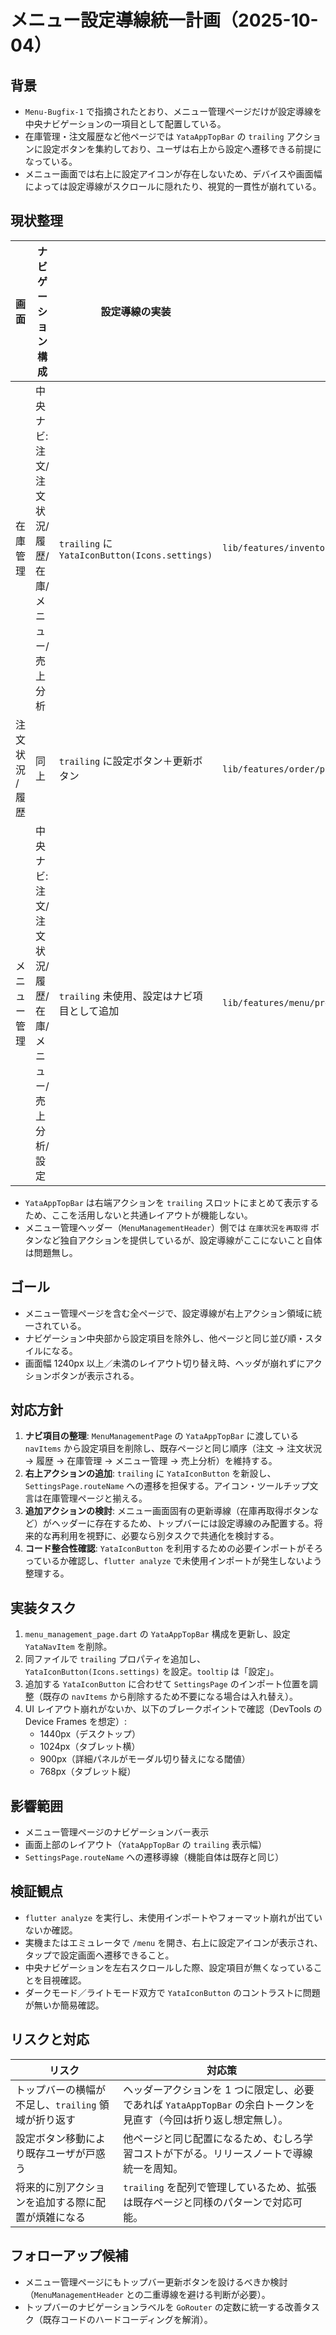 # メニュー設定導線統一計画（2025-10-04）

## 背景
- `Menu-Bugfix-1` で指摘されたとおり、メニュー管理ページだけが設定導線を中央ナビゲーションの一項目として配置している。
- 在庫管理・注文履歴など他ページでは `YataAppTopBar` の `trailing` アクションに設定ボタンを集約しており、ユーザは右上から設定へ遷移できる前提になっている。
- メニュー画面では右上に設定アイコンが存在しないため、デバイスや画面幅によっては設定導線がスクロールに隠れたり、視覚的一貫性が崩れている。

## 現状整理
| 画面 | ナビゲーション構成 | 設定導線の実装 | 関連ソース |
| --- | --- | --- | --- |
| 在庫管理 | 中央ナビ: 注文/注文状況/履歴/在庫/メニュー/売上分析 | `trailing` に `YataIconButton(Icons.settings)` | `lib/features/inventory/presentation/pages/inventory_management_page.dart` |
| 注文状況 / 履歴 | 同上 | `trailing` に設定ボタン＋更新ボタン | `lib/features/order/presentation/pages/order_status_page.dart` 他 |
| メニュー管理 | 中央ナビ: 注文/注文状況/履歴/在庫/メニュー/売上分析/設定 | `trailing` 未使用、設定はナビ項目として追加 | `lib/features/menu/presentation/pages/menu_management_page.dart` |

- `YataAppTopBar` は右端アクションを `trailing` スロットにまとめて表示するため、ここを活用しないと共通レイアウトが機能しない。
- メニュー管理ヘッダー（`MenuManagementHeader`）側では `在庫状況を再取得` ボタンなど独自アクションを提供しているが、設定導線がここにないこと自体は問題無し。

## ゴール
- メニュー管理ページを含む全ページで、設定導線が右上アクション領域に統一されている。
- ナビゲーション中央部から設定項目を除外し、他ページと同じ並び順・スタイルになる。
- 画面幅 1240px 以上／未満のレイアウト切り替え時、ヘッダが崩れずにアクションボタンが表示される。

## 対応方針
1. **ナビ項目の整理**: `MenuManagementPage` の `YataAppTopBar` に渡している `navItems` から設定項目を削除し、既存ページと同じ順序（注文 → 注文状況 → 履歴 → 在庫管理 → メニュー管理 → 売上分析）を維持する。
2. **右上アクションの追加**: `trailing` に `YataIconButton` を新設し、`SettingsPage.routeName` への遷移を担保する。アイコン・ツールチップ文言は在庫管理ページと揃える。
3. **追加アクションの検討**: メニュー画面固有の更新導線（在庫再取得ボタンなど）がヘッダーに存在するため、トップバーには設定導線のみ配置する。将来的な再利用を視野に、必要なら別タスクで共通化を検討する。
4. **コード整合性確認**: `YataIconButton` を利用するための必要インポートがそろっているか確認し、`flutter analyze` で未使用インポートが発生しないよう整理する。

## 実装タスク
1. `menu_management_page.dart` の `YataAppTopBar` 構成を更新し、設定 `YataNavItem` を削除。
2. 同ファイルで `trailing` プロパティを追加し、`YataIconButton(Icons.settings)` を設定。`tooltip` は「設定」。
3. 追加する `YataIconButton` に合わせて `SettingsPage` のインポート位置を調整（既存の `navItems` から削除するため不要になる場合は入れ替え）。
4. UI レイアウト崩れがないか、以下のブレークポイントで確認（DevTools の Device Frames を想定）:
   - 1440px（デスクトップ）
   - 1024px（タブレット横）
   - 900px（詳細パネルがモーダル切り替えになる閾値）
   - 768px（タブレット縦）

## 影響範囲
- メニュー管理ページのナビゲーションバー表示
- 画面上部のレイアウト（`YataAppTopBar` の `trailing` 表示幅）
- `SettingsPage.routeName` への遷移導線（機能自体は既存と同じ）

## 検証観点
- `flutter analyze` を実行し、未使用インポートやフォーマット崩れが出ていないか確認。
- 実機またはエミュレータで `/menu` を開き、右上に設定アイコンが表示され、タップで設定画面へ遷移できること。
- 中央ナビゲーションを左右スクロールした際、設定項目が無くなっていることを目視確認。
- ダークモード／ライトモード双方で `YataIconButton` のコントラストに問題が無いか簡易確認。

## リスクと対応
| リスク | 対応策 |
| --- | --- |
| トップバーの横幅が不足し、`trailing` 領域が折り返す | ヘッダーアクションを 1 つに限定し、必要であれば `YataAppTopBar` の余白トークンを見直す（今回は折り返し想定無し）。 |
| 設定ボタン移動により既存ユーザが戸惑う | 他ページと同じ配置になるため、むしろ学習コストが下がる。リリースノートで導線統一を周知。 |
| 将来的に別アクションを追加する際に配置が煩雑になる | `trailing` を配列で管理しているため、拡張は既存ページと同様のパターンで対応可能。 |

## フォローアップ候補
- メニュー管理ページにもトップバー更新ボタンを設けるべきか検討（`MenuManagementHeader` との二重導線を避ける判断が必要）。
- トップバーのナビゲーションラベルを `GoRouter` の定数に統一する改善タスク（既存コードのハードコーディングを解消）。
